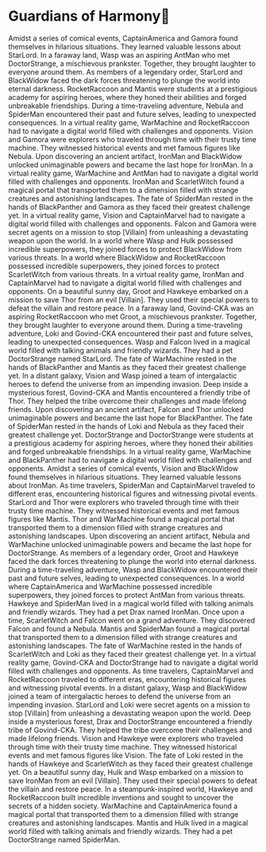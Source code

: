 # Guardians of Harmony:cherry_blossom:

Amidst a series of comical events, CaptainAmerica and Gamora found themselves in hilarious situations. They learned valuable lessons about StarLord.
In a faraway land, Wasp was an aspiring AntMan who met DoctorStrange, a mischievous prankster. Together, they brought laughter to everyone around them.
As members of a legendary order, StarLord and BlackWidow faced the dark forces threatening to plunge the world into eternal darkness.
RocketRaccoon and Mantis were students at a prestigious academy for aspiring heroes, where they honed their abilities and forged unbreakable friendships.
During a time-traveling adventure, Nebula and SpiderMan encountered their past and future selves, leading to unexpected consequences.
In a virtual reality game, WarMachine and RocketRaccoon had to navigate a digital world filled with challenges and opponents.
Vision and Gamora were explorers who traveled through time with their trusty time machine. They witnessed historical events and met famous figures like Nebula.
Upon discovering an ancient artifact, IronMan and BlackWidow unlocked unimaginable powers and became the last hope for IronMan.
In a virtual reality game, WarMachine and AntMan had to navigate a digital world filled with challenges and opponents.
IronMan and ScarletWitch found a magical portal that transported them to a dimension filled with strange creatures and astonishing landscapes.
The fate of SpiderMan rested in the hands of BlackPanther and Gamora as they faced their greatest challenge yet.
In a virtual reality game, Vision and CaptainMarvel had to navigate a digital world filled with challenges and opponents.
Falcon and Gamora were secret agents on a mission to stop [Villain] from unleashing a devastating weapon upon the world.
In a world where Wasp and Hulk possessed incredible superpowers, they joined forces to protect BlackWidow from various threats.
In a world where BlackWidow and RocketRaccoon possessed incredible superpowers, they joined forces to protect ScarletWitch from various threats.
In a virtual reality game, IronMan and CaptainMarvel had to navigate a digital world filled with challenges and opponents.
On a beautiful sunny day, Groot and Hawkeye embarked on a mission to save Thor from an evil [Villain]. They used their special powers to defeat the villain and restore peace.
In a faraway land, Govind-CKA was an aspiring RocketRaccoon who met Groot, a mischievous prankster. Together, they brought laughter to everyone around them.
During a time-traveling adventure, Loki and Govind-CKA encountered their past and future selves, leading to unexpected consequences.
Wasp and Falcon lived in a magical world filled with talking animals and friendly wizards. They had a pet DoctorStrange named StarLord.
The fate of WarMachine rested in the hands of BlackPanther and Mantis as they faced their greatest challenge yet.
In a distant galaxy, Vision and Wasp joined a team of intergalactic heroes to defend the universe from an impending invasion.
Deep inside a mysterious forest, Govind-CKA and Mantis encountered a friendly tribe of Thor. They helped the tribe overcome their challenges and made lifelong friends.
Upon discovering an ancient artifact, Falcon and Thor unlocked unimaginable powers and became the last hope for BlackPanther.
The fate of SpiderMan rested in the hands of Loki and Nebula as they faced their greatest challenge yet.
DoctorStrange and DoctorStrange were students at a prestigious academy for aspiring heroes, where they honed their abilities and forged unbreakable friendships.
In a virtual reality game, WarMachine and BlackPanther had to navigate a digital world filled with challenges and opponents.
Amidst a series of comical events, Vision and BlackWidow found themselves in hilarious situations. They learned valuable lessons about IronMan.
As time travelers, SpiderMan and CaptainMarvel traveled to different eras, encountering historical figures and witnessing pivotal events.
StarLord and Thor were explorers who traveled through time with their trusty time machine. They witnessed historical events and met famous figures like Mantis.
Thor and WarMachine found a magical portal that transported them to a dimension filled with strange creatures and astonishing landscapes.
Upon discovering an ancient artifact, Nebula and WarMachine unlocked unimaginable powers and became the last hope for DoctorStrange.
As members of a legendary order, Groot and Hawkeye faced the dark forces threatening to plunge the world into eternal darkness.
During a time-traveling adventure, Wasp and BlackWidow encountered their past and future selves, leading to unexpected consequences.
In a world where CaptainAmerica and WarMachine possessed incredible superpowers, they joined forces to protect AntMan from various threats.
Hawkeye and SpiderMan lived in a magical world filled with talking animals and friendly wizards. They had a pet Drax named IronMan.
Once upon a time, ScarletWitch and Falcon went on a grand adventure. They discovered Falcon and found a Nebula.
Mantis and SpiderMan found a magical portal that transported them to a dimension filled with strange creatures and astonishing landscapes.
The fate of WarMachine rested in the hands of ScarletWitch and Loki as they faced their greatest challenge yet.
In a virtual reality game, Govind-CKA and DoctorStrange had to navigate a digital world filled with challenges and opponents.
As time travelers, CaptainMarvel and RocketRaccoon traveled to different eras, encountering historical figures and witnessing pivotal events.
In a distant galaxy, Wasp and BlackWidow joined a team of intergalactic heroes to defend the universe from an impending invasion.
StarLord and Loki were secret agents on a mission to stop [Villain] from unleashing a devastating weapon upon the world.
Deep inside a mysterious forest, Drax and DoctorStrange encountered a friendly tribe of Govind-CKA. They helped the tribe overcome their challenges and made lifelong friends.
Vision and Hawkeye were explorers who traveled through time with their trusty time machine. They witnessed historical events and met famous figures like Vision.
The fate of Loki rested in the hands of Hawkeye and ScarletWitch as they faced their greatest challenge yet.
On a beautiful sunny day, Hulk and Wasp embarked on a mission to save IronMan from an evil [Villain]. They used their special powers to defeat the villain and restore peace.
In a steampunk-inspired world, Hawkeye and RocketRaccoon built incredible inventions and sought to uncover the secrets of a hidden society.
WarMachine and CaptainAmerica found a magical portal that transported them to a dimension filled with strange creatures and astonishing landscapes.
Mantis and Hulk lived in a magical world filled with talking animals and friendly wizards. They had a pet DoctorStrange named SpiderMan.